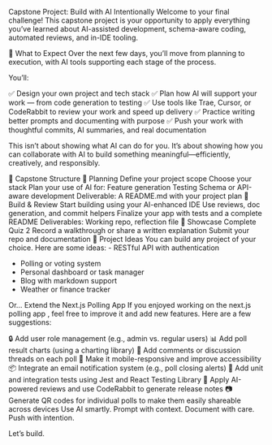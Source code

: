 Capstone Project: Build with AI Intentionally
Welcome to your final challenge! This capstone project is your opportunity to apply everything you’ve learned about AI-assisted development, schema-aware coding, automated reviews, and in-IDE tooling.

🧠 What to Expect
Over the next few days, you’ll move from planning to execution, with AI tools supporting each stage of the process.

You’ll:

✅ Design your own project and tech stack
✅ Plan how AI will support your work — from code generation to testing
✅ Use tools like Trae, Cursor, or CodeRabbit to review your work and speed up delivery
✅ Practice writing better prompts and documenting with purpose
✅ Push your work with thoughtful commits, AI summaries, and real documentation

This isn’t about showing what AI can do for you. It’s about showing how you can collaborate with AI to build something meaningful—efficiently, creatively, and responsibly.

📌 Capstone Structure
📍 Planning
Define your project scope
Choose your stack
Plan your use of AI for:
Feature generation
Testing
Schema or API-aware development
Deliverable: A README.md with your project plan
🚀 Build & Review
Start building using your AI-enhanced IDE
Use reviews, doc generation, and commit helpers
Finalize your app with tests and a complete README
Deliverables: Working repo, reflection file
🌟 Showcase
Complete Quiz 2
Record a walkthrough or share a written explanation
Submit your repo and documentation
🧩 Project Ideas
You can build any project of your choice. Here are some ideas: - RESTful API with authentication
- Polling or voting system
- Personal dashboard or task manager
- Blog with markdown support
- Weather or finance tracker

Or… Extend the Next.js Polling App
If you enjoyed working on the next.js polling app , feel free to improve it and add new features. Here are a few suggestions:

🔒 Add user role management (e.g., admin vs. regular users)
📊 Add poll result charts (using a charting library)
💬 Add comments or discussion threads on each poll
📱 Make it mobile-responsive and improve accessibility
📦 Integrate an email notification system (e.g., poll closing alerts)
🧪 Add unit and integration tests using Jest and React Testing Library
🧠 Apply AI-powered reviews and use CodeRabbit to generate release notes
📷 Generate QR codes for individual polls to make them easily shareable across devices
Use AI smartly. Prompt with context. Document with care. Push with intention.

Let’s build.
